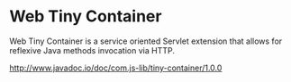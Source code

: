# Web Tiny Container

Web Tiny Container is a service oriented Servlet extension that allows for reflexive Java methods invocation via HTTP.

http://www.javadoc.io/doc/com.js-lib/tiny-container/1.0.0
